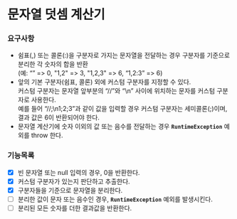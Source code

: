 # 문자열 덧셈 계산기
### 요구사항
- 쉼표(,) 또는 콜론(:)을 구분자로 가지는 문자열을 전달하는 경우 구분자를 기준으로 분리한 각 숫자의 합을 반환   
  (예: “” => 0, "1,2" => 3, "1,2,3" => 6, “1,2:3” => 6)
- 앞의 기본 구분자(쉼표, 콜론) 외에 커스텀 구분자를 지정할 수 있다.  
  커스텀 구분자는 문자열 앞부분의 “//”와 “\n” 사이에 위치하는 문자를 커스텀 구분자로 사용한다.   
  예를 들어 “//;\n1;2;3”과 같이 값을 입력할 경우 커스텀 구분자는 세미콜론(;)이며, 결과 값은 6이 반환되어야 한다.
- 문자열 계산기에 숫자 이외의 값 또는 음수를 전달하는 경우 **`RuntimeException`** 예외를 throw 한다.

### 기능목록
- [x]  빈 문자열 또는 null 입력의 경우, 0을 반환한다.
- [x]  커스텀 구분자가 있는지 판단하고 추출한다.
- [x]  구분자들을 기준으로 문자열을 분리한다.
- [ ]  분리한 값이 문자 또는 음수인 경우, **`RuntimeException`** 예외를 발생시킨다.
- [ ]  분리된 모든 숫자를 더한 결과값을 반환한다.
